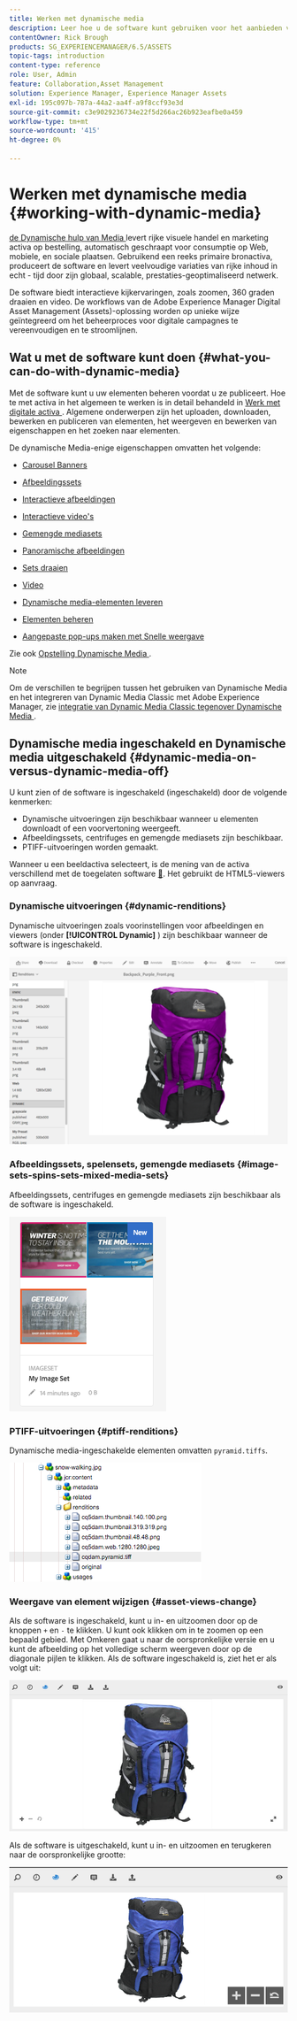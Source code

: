 ```yaml
---
title: Werken met dynamische media
description: Leer hoe u de software kunt gebruiken voor het aanbieden van middelen voor websites, mobiele websites en sociale sites.
contentOwner: Rick Brough
products: SG_EXPERIENCEMANAGER/6.5/ASSETS
topic-tags: introduction
content-type: reference
role: User, Admin
feature: Collaboration,Asset Management
solution: Experience Manager, Experience Manager Assets
exl-id: 195c097b-787a-44a2-aa4f-a9f8ccf93e3d
source-git-commit: c3e9029236734e22f5d266ac26b923eafbe0a459
workflow-type: tm+mt
source-wordcount: '415'
ht-degree: 0%

---
```


# Werken met dynamische media {#working-with-dynamic-media}

[ de Dynamische hulp van Media ](https://business.adobe.com/products/experience-manager/assets/dynamic-media.html) levert rijke visuele handel en marketing activa op bestelling, automatisch geschraapt voor consumptie op Web, mobiele, en sociale plaatsen. Gebruikend een reeks primaire bronactiva, produceert de software en levert veelvoudige variaties van rijke inhoud in echt - tijd door zijn globaal, scalable, prestaties-geoptimaliseerd netwerk.

De software biedt interactieve kijkervaringen, zoals zoomen, 360 graden draaien en video. De workflows van de Adobe Experience Manager Digital Asset Management (Assets)-oplossing worden op unieke wijze geïntegreerd om het beheerproces voor digitale campagnes te vereenvoudigen en te stroomlijnen.

<!-- >ARTICLE IS MISSING. GIVES 404 [!NOTE]
>
>A Community article is available on [Working with Adobe Experience Manager and Dynamic Media](https://helpx.adobe.com/experience-manager/using/aem_dynamic_media.html). -->

## Wat u met de software kunt doen {#what-you-can-do-with-dynamic-media}

Met de software kunt u uw elementen beheren voordat u ze publiceert. Hoe te met activa in het algemeen te werken is in detail behandeld in [ Werk met digitale activa ](manage-assets.md). Algemene onderwerpen zijn het uploaden, downloaden, bewerken en publiceren van elementen, het weergeven en bewerken van eigenschappen en het zoeken naar elementen.

De dynamische Media-enige eigenschappen omvatten het volgende:

* [Carousel Banners](carousel-banners.md)
* [Afbeeldingssets](image-sets.md)
* [Interactieve afbeeldingen](interactive-images.md)
* [Interactieve video&#39;s](interactive-videos.md)
* [Gemengde mediasets](mixed-media-sets.md)
* [Panoramische afbeeldingen](panoramic-images.md)

* [Sets draaien](spin-sets.md)
* [Video](video.md)
* [Dynamische media-elementen leveren](delivering-dynamic-media-assets.md)
* [Elementen beheren](managing-assets.md)
* [Aangepaste pop-ups maken met Snelle weergave](custom-pop-ups.md)

Zie ook [ Opstelling Dynamische Media ](administering-dynamic-media.md).

>[!NOTE]
>
>Om de verschillen te begrijpen tussen het gebruiken van Dynamische Media en het integreren van Dynamic Media Classic met Adobe Experience Manager, zie [ integratie van Dynamic Media Classic tegenover Dynamische Media ](/help/sites-administering/scene7.md#aem-scene-integration-versus-dynamic-media).

## Dynamische media ingeschakeld en Dynamische media uitgeschakeld {#dynamic-media-on-versus-dynamic-media-off}

U kunt zien of de software is ingeschakeld (ingeschakeld) door de volgende kenmerken:

* Dynamische uitvoeringen zijn beschikbaar wanneer u elementen downloadt of een voorvertoning weergeeft.
* Afbeeldingssets, centrifuges en gemengde mediasets zijn beschikbaar.
* PTIFF-uitvoeringen worden gemaakt.

Wanneer u een beeldactiva selecteert, is de mening van de activa verschillend met de toegelaten software [&#128279;](config-dynamic.md#enabling-dynamic-media). Het gebruikt de HTML5-viewers op aanvraag.

### Dynamische uitvoeringen {#dynamic-renditions}

Dynamische uitvoeringen zoals voorinstellingen voor afbeeldingen en viewers (onder **[!UICONTROL Dynamic]** ) zijn beschikbaar wanneer de software is ingeschakeld.

![ chlimage_1-358 ](assets/chlimage_1-358.png)

### Afbeeldingssets, spelensets, gemengde mediasets {#image-sets-spins-sets-mixed-media-sets}

Afbeeldingssets, centrifuges en gemengde mediasets zijn beschikbaar als de software is ingeschakeld.

![ chlimage_1-359 ](assets/chlimage_1-359.png)

### PTIFF-uitvoeringen {#ptiff-renditions}

Dynamische media-ingeschakelde elementen omvatten `pyramid.tiffs`.

![ chlimage_1-360 ](assets/chlimage_1-360.png)

### Weergave van element wijzigen {#asset-views-change}

Als de software is ingeschakeld, kunt u in- en uitzoomen door op de knoppen `+` en `-` te klikken. U kunt ook klikken om in te zoomen op een bepaald gebied. Met Omkeren gaat u naar de oorspronkelijke versie en u kunt de afbeelding op het volledige scherm weergeven door op de diagonale pijlen te klikken. Als de software ingeschakeld is, ziet het er als volgt uit:

![ chlimage_1-361 ](assets/chlimage_1-361.png)

Als de software is uitgeschakeld, kunt u in- en uitzoomen en terugkeren naar de oorspronkelijke grootte:

![ chlimage_1-362 ](assets/chlimage_1-362.png)
